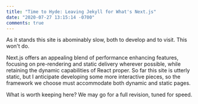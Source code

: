 ```yaml
---
title: "Time to Hyde: Leaving Jekyll for What's Next.js"
date: "2020-07-27 13:15:14 -0700"
comments: true
---
```


As it stands this site is abominably slow, both to develop and to visit. This
won't do.

Next.js offers an appealing blend of performance enhancing features, focusing
on pre-rendering and static delivery wherever possible, while retaining the
dynamic capabilities of React proper. So far this site is utterly static,
but I anticipate developing some more interactive pieces, so the framework we
choose must accommodate both dynamic and static pages.

What is worth keeping here? We may go for a full revision, tuned for speed.
